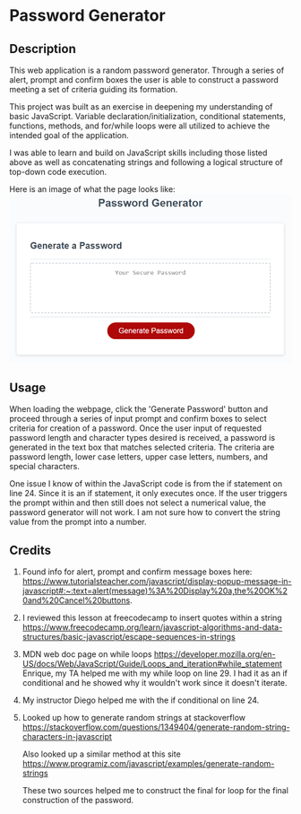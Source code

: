 # Password Generator

## Description

This web application is a random password generator. Through a series of alert, prompt and confirm boxes the user is able to construct a password meeting a set of criteria guiding its formation.

This project was built as an exercise in deepening my understanding of basic JavaScript. Variable declaration/initialization, conditional statements, functions, methods, and for/while loops were all utilized to achieve the intended goal of the application.

I was able to learn and build on JavaScript skills including those listed above as well as concatenating strings and following a logical structure of top-down code execution. 

Here is an image of what the page looks like:
![Password Generator Image](./assets/Images/03-javascript-homework-demo.png)

## Usage

When loading the webpage, click the 'Generate Password' button and proceed through a series of input prompt and confirm boxes to select criteria for creation of a password. Once the user input of requested password length and character types desired is received, a password is generated in the text box that matches selected criteria. The criteria are password length, lower case letters, upper case letters, numbers, and special characters. 

One issue I know of within the JavaScript code is from the if statement on line 24. Since it is an if statement, it only executes once. If the user triggers the prompt within and then still does not select a numerical value, the password generator will not work. I am not sure how to convert the string value from the prompt into a number.

## Credits

1. Found info for alert, prompt and confirm message boxes here: https://www.tutorialsteacher.com/javascript/display-popup-message-in-javascript#:~:text=alert(message)%3A%20Display%20a,the%20OK%20and%20Cancel%20buttons.

2. I reviewed this lesson at freecodecamp to insert quotes within a string https://www.freecodecamp.org/learn/javascript-algorithms-and-data-structures/basic-javascript/escape-sequences-in-strings

3. MDN web doc page on while loops https://developer.mozilla.org/en-US/docs/Web/JavaScript/Guide/Loops_and_iteration#while_statement 
Enrique, my TA helped me with my while loop on line 29. I had it as an if conditional and he showed why it wouldn't work since it doesn't iterate.

4. My instructor Diego helped me with the if conditional on line 24.

5. Looked up how to generate random strings at stackoverflow https://stackoverflow.com/questions/1349404/generate-random-string-characters-in-javascript

    Also looked up a similar method at this site https://www.programiz.com/javascript/examples/generate-random-strings

    These two sources helped me to construct the final for loop for the final construction of the password.





